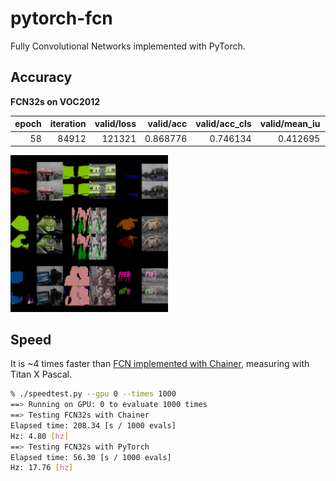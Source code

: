 # pytorch-fcn


Fully Convolutional Networks implemented with PyTorch.


## Accuracy

**FCN32s on VOC2012**

|   epoch |   iteration |   valid/loss |   valid/acc |   valid/acc_cls |   valid/mean_iu |   valid/fwavacc |
|--------:|------------:|-------------:|------------:|----------------:|----------------:|----------------:|
|      58 |       84912 |       121321 |    0.868776 |        0.746134 |        0.412695 |        0.821124 |

<img src="_static/fcn32s_voc2012_epoch58.jpg" width="50%" />


## Speed

It is ~4 times faster than [FCN implemented with Chainer](https://github.com/wkentaro/fcn),
measuring with Titan X Pascal.

```bash
% ./speedtest.py --gpu 0 --times 1000
==> Running on GPU: 0 to evaluate 1000 times
==> Testing FCN32s with Chainer
Elapsed time: 208.34 [s / 1000 evals]
Hz: 4.80 [hz]
==> Testing FCN32s with PyTorch
Elapsed time: 56.30 [s / 1000 evals]
Hz: 17.76 [hz]
```
